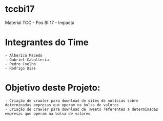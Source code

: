 # tccbi17
Material TCC - Pos BI 17 - Impacta

# Integrantes do Time
	- Alberica Macedo
	- Gabriel Caballeria
	- Pedro Coelho
	- Rodrigo Dias

# Objetivo deste Projeto:
	- Criação de crawler para download de sites de notícias sobre determinadas empresas que operam na bolsa de valores
	- Criação de crawler para download de Tweets referentes a determinadas empresas que operam na bolsa de valores


